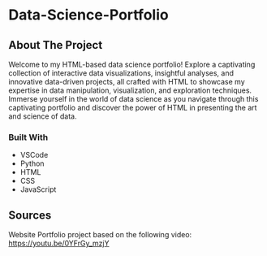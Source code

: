 # Data-Science-Portfolio

## About The Project
Welcome to my HTML-based data science portfolio! Explore a captivating collection of interactive data visualizations, insightful analyses, and innovative data-driven projects, all crafted with HTML to showcase my expertise in data manipulation, visualization, and exploration techniques. Immerse yourself in the world of data science as you navigate through this captivating portfolio and discover the power of HTML in presenting the art and science of data.

### Built With
- VSCode
- Python
- HTML
- CSS
- JavaScript

## Sources
Website Portfolio project based on the following video: https://youtu.be/0YFrGy_mzjY
